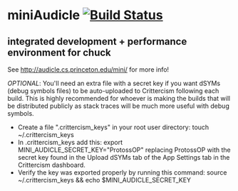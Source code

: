 # miniAudicle [![Build Status](https://travis-ci.org/ccrma/miniAudicle.svg?branch=master)](https://travis-ci.org/ccrma/miniAudicle)
## integrated development + performance environment for chuck

See http://audicle.cs.princeton.edu/mini/ for more info!

*OPTIONAL*: You'll need an extra file with a secret key if you want dSYMs (debug symbols files) to be auto-uploaded to Crittercism following each build. This is highly recommended for whoever is making the builds that will be distributed publicly as stack traces will be much more useful with debug symbols. 

* Create a file ".crittercism_keys" in your root user directory: touch ~/.crittercism_keys
* In .crittercism_keys add this: export MINI_AUDICLE_SECRET_KEY="ProtossOP" replacing ProtossOP with the secret key found in the Upload dSYMs tab of the App Settings tab in the Crittercism dashboard.
* Verify the key was exported properly by running this command: source ~/.crittercism_keys && echo $MINI_AUDICLE_SECRET_KEY
